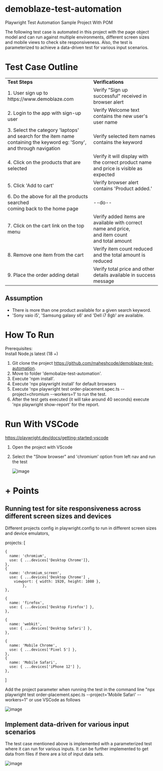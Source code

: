 # demoblaze-test-automation
Playwright Test Automation Sample Project With POM

The following test case is automated in this project with the page object model and can run against multiple environments, different screen sizes and mobile views to check site responsiveness. Also, the test is parameterized to achieve a data-driven test for various input scenarios.


# Test Case Outline

<table width="300">
  <tr>
    <td> <strong> Test Steps </td>
    <td> <strong> Verifications </td>
  </tr>
  <tr>
    <td> 1. User sign up to https://www.demoblaze.com </td>
    <td> Verify "Sign up successful" received in browser alert </td>
  </tr>
  <tr>
    <td> 2. Login to the app with sign-up user </td>
    <td> Verify Welcome text contains the new user's user name </td>
  </tr>
  <tr>
    <td> 3. Select the category 'laptops' and search for the item name <br> containing the keyword eg: 'Sony', and through navigation </td>
    <td> Verify selected item names contains the keyword </td>
  </tr>
   <tr>
    <td> 4. Click on the products that are selected </td>
    <td> Verify it will display with the correct product name and price is visible as expected </td>
  </tr>
   <tr>
    <td> 5. Click 'Add to cart' </td>
    <td> Verify browser alert contains 'Product added.'  </td>
  </tr>
   <tr>
    <td> 6. Do the above for all the products searched <br> coming back to the home page </td>
    <td> --do--  </td>
  </tr>
   <tr>
    <td> 7. Click on the cart link on the top menu </td>
    <td> Verify added items are available with correct name and price, <br> and item count <br> and total amount  </td>
  </tr>
  <tr>
    <td> 8. Remove one item from the cart  </td>
    <td> Verify item count reduced and the total amount is reduced </td>
  </tr>
   <tr>
    <td> 9. Place the order adding detail  </td>
    <td> Verify total price and other details available in success message </td>
  </tr>
</table>


## Assumption

* There is more than one product available for a given search keyword.
* 'Sony vaio i5', 'Samsung galaxy s6' and 'Dell i7 8gb' are available.



# How To Run

Prerequisites:  
Install Node.js latest (18 +)

1. Git clone the project https://github.com/maheshcode/demoblaze-test-automation.
2. Move to folder 'demobalze-test-automation'.
3. Execute 'npm install'.
4. Execute 'npx playwright install' for default browsers
5. Execute 'npx playwright test order-placement.spec.ts --project=chromium --workers=1' to run the test.
6. After the test gets executed (it will take around 40 seconds) execute 'npx playwright show-report' for the report.


# Run With VSCode
https://playwright.dev/docs/getting-started-vscode

1. Open the project with VScode
2. Select the "Show browser" and 'chromium' option from left nav and run the test

   ![image](https://github.com/user-attachments/assets/4ef8bb92-9d73-496d-9b7d-bfcc4c90206a)



# + Points


## Running test for site responsiveness across different screen sizes and devices
   
Different projects config in playwright.config to run in different screen sizes and device emulators, 

  projects: [
  
    {
      name: 'chromium',
      use: { ...devices['Desktop Chrome']},
    },
    {
      name: 'chromium_screen',
      use: { ...devices['Desktop Chrome'] ,
        viewport: { width: 1920, height: 1080 },
            },
    },
    
    {
      name: 'firefox',
      use: { ...devices['Desktop Firefox'] },
    },
    
    {
      name: 'webkit',
      use: { ...devices['Desktop Safari'] },
    },
    
    {
      name: 'Mobile Chrome',
      use: { ...devices['Pixel 5'] },
    },
    {
      name: 'Mobile Safari',
      use: { ...devices['iPhone 12'] },
    },
  ]


Add the project parameter when running the test in the command line "npx playwright test order-placement.spec.ts --project='Mobile Safari' --workers=1"
or use VSCode as follows

![image](https://github.com/user-attachments/assets/7206e729-8a62-4f99-9904-d2273c809561)


## Implement data-driven for various input scenarios

The test case mentioned above is implemented with a parameterized test where it can run for various inputs. It can be further implemented to get data from files if there are a lot of input data sets.

![image](https://github.com/user-attachments/assets/3c5b5952-e140-4d9e-b493-5ab1ceb48d69)




